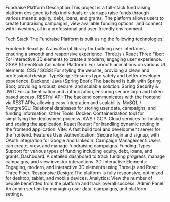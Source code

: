 Fundraise Platform
Description
This project is a full-stack fundraising platform designed to help individuals or startups raise funds through various means: equity, debt, loans, and grants. The platform allows users to create fundraising campaigns, view available funding options, and connect with investors, all in a professional and user-friendly environment.

Tech Stack
The Fundraise Platform is built using the following technologies:

Frontend:
React.js: A JavaScript library for building user interfaces, ensuring a smooth and responsive experience.
Three.js / React Three Fiber: For interactive 3D elements to create a modern, engaging user experience.
GSAP (GreenSock Animation Platform): For smooth animations on various UI elements.
CSS / SCSS: For styling the website, providing a clean and professional design.
TypeScript: Ensures type safety and better developer experience.
Backend:
Java (Spring Boot): The backend is built with Spring Boot, providing a robust, secure, and scalable solution.
Spring Security & JWT: For authentication and authorization, ensuring secure login and token-based access.
RESTful API: The backend communicates with the frontend via REST APIs, allowing easy integration and scalability.
MySQL / PostgreSQL: Relational databases for storing user data, campaigns, and funding information.
Other Tools:
Docker: Containerization tool for simplifying the deployment process.
AWS / GCP: Cloud services for hosting and scaling the application.
React Router: For handling dynamic routing in the frontend application.
Vite: A fast build tool and development server for the frontend.
Features
User Authentication: Secure login and signup, with OAuth integration for Google and LinkedIn.
Campaign Management: Users can create, view, and manage fundraising campaigns.
Funding Types: Support for various types of funding including equity, debt, loans, and grants.
Dashboard: A detailed dashboard to track funding progress, manage campaigns, and view investor interactions.
3D Interactive Elements: Engaging, modern, and interactive 3D elements using Three.js and React Three Fiber.
Responsive Design: The platform is fully responsive, optimized for desktop, tablet, and mobile devices.
Analytics: View the number of people benefitted from the platform and track overall success.
Admin Panel: An admin section for managing user data, campaigns, and platform settings.
